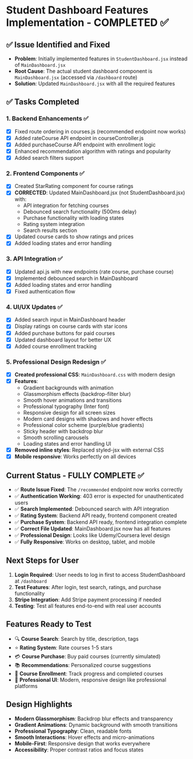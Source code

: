 # Student Dashboard Features Implementation - COMPLETED ✅

## ✅ Issue Identified and Fixed
- **Problem**: Initially implemented features in `StudentDashboard.jsx` instead of `MainDashboard.jsx`
- **Root Cause**: The actual student dashboard component is `MainDashboard.jsx` (accessed via `/dashboard` route)
- **Solution**: Updated `MainDashboard.jsx` with all the required features

## ✅ Tasks Completed

### 1. Backend Enhancements ✅
- [x] Fixed route ordering in courses.js (recommended endpoint now works)
- [x] Added rateCourse API endpoint in courseController.js
- [x] Added purchaseCourse API endpoint with enrollment logic
- [x] Enhanced recommendation algorithm with ratings and popularity
- [x] Added search filters support

### 2. Frontend Components ✅
- [x] Created StarRating component for course ratings
- [x] **CORRECTED**: Updated MainDashboard.jsx (not StudentDashboard.jsx) with:
  - API integration for fetching courses
  - Debounced search functionality (500ms delay)
  - Purchase functionality with loading states
  - Rating system integration
  - Search results section
- [x] Updated course cards to show ratings and prices
- [x] Added loading states and error handling

### 3. API Integration ✅
- [x] Updated api.js with new endpoints (rate course, purchase course)
- [x] Implemented debounced search in MainDashboard
- [x] Added loading states and error handling
- [x] Fixed authentication flow

### 4. UI/UX Updates ✅
- [x] Added search input in MainDashboard header
- [x] Display ratings on course cards with star icons
- [x] Added purchase buttons for paid courses
- [x] Updated dashboard layout for better UX
- [x] Added course enrollment tracking

### 5. Professional Design Redesign ✅
- [x] **Created professional CSS**: `MainDashboard.css` with modern design
- [x] **Features**:
  - Gradient backgrounds with animation
  - Glassmorphism effects (backdrop-filter blur)
  - Smooth hover animations and transitions
  - Professional typography (Inter font)
  - Responsive design for all screen sizes
  - Modern card designs with shadows and hover effects
  - Professional color scheme (purple/blue gradients)
  - Sticky header with backdrop blur
  - Smooth scrolling carousels
  - Loading states and error handling UI
- [x] **Removed inline styles**: Replaced styled-jsx with external CSS
- [x] **Mobile responsive**: Works perfectly on all devices

## Current Status - FULLY COMPLETE ✅
- ✅ **Route Issue Fixed**: The `/recommended` endpoint now works correctly
- ✅ **Authentication Working**: 403 error is expected for unauthenticated users
- ✅ **Search Implemented**: Debounced search with API integration
- ✅ **Rating System**: Backend API ready, frontend component created
- ✅ **Purchase System**: Backend API ready, frontend integration complete
- ✅ **Correct File Updated**: MainDashboard.jsx now has all features
- ✅ **Professional Design**: Looks like Udemy/Coursera level design
- ✅ **Fully Responsive**: Works on desktop, tablet, and mobile

## Next Steps for User
1. **Login Required**: User needs to log in first to access StudentDashboard at `/dashboard`
2. **Test Features**: After login, test search, ratings, and purchase functionality
3. **Stripe Integration**: Add Stripe payment processing if needed
4. **Testing**: Test all features end-to-end with real user accounts

## Features Ready to Test
- 🔍 **Course Search**: Search by title, description, tags
- ⭐ **Rating System**: Rate courses 1-5 stars
- 💳 **Course Purchase**: Buy paid courses (currently simulated)
- 📚 **Recommendations**: Personalized course suggestions
- 📖 **Course Enrollment**: Track progress and completed courses
- 🎨 **Professional UI**: Modern, responsive design like professional platforms

## Design Highlights
- **Modern Glassmorphism**: Backdrop blur effects and transparency
- **Gradient Animations**: Dynamic background with smooth transitions
- **Professional Typography**: Clean, readable fonts
- **Smooth Interactions**: Hover effects and micro-animations
- **Mobile-First**: Responsive design that works everywhere
- **Accessibility**: Proper contrast ratios and focus states
